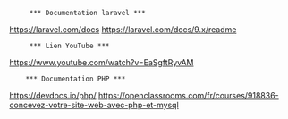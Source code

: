          *** Documentation laravel ***

https://laravel.com/docs
https://laravel.com/docs/9.x/readme 

         *** Lien YouTube *** 

https://www.youtube.com/watch?v=EaSgftRyvAM

        *** Documentation PHP ***
         
https://devdocs.io/php/ 
https://openclassrooms.com/fr/courses/918836-concevez-votre-site-web-avec-php-et-mysql   